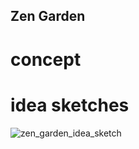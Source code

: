 ## Zen Garden

# concept

# idea sketches
![zen_garden_idea_sketch](https://user-images.githubusercontent.com/46717848/169255500-f49d5755-a5a2-465a-a504-7d7fa4fb0849.png)
